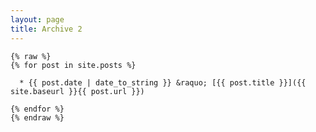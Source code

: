 ```yaml
---
layout: page
title: Archive 2
---
```


    {% raw %}
    {% for post in site.posts %}
    
      * {{ post.date | date_to_string }} &raquo; [{{ post.title }}]({{ site.baseurl }}{{ post.url }})
    
    {% endfor %}
    {% endraw %}

